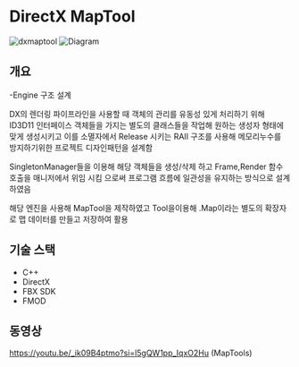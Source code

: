 # DirectX MapTool
![dxmaptool](https://github.com/ckdlscjs/ToolEngine/assets/41976800/c3ec8ead-7709-4e6d-b816-2f125729f9e4)
![Diagram](https://github.com/ckdlscjs/ToolEngine/assets/41976800/16cb3c01-d431-40b3-b058-67a9cc3f43b5)
## 개요
-Engine 구조 설계

DX의 렌더링 파이프라인을 사용할 때 객체의 관리를 유동성 있게 처리하기 위해 ID3D11 인터페이스 객체들을 가지는
별도의 클래스들을 작업해 원하는 생성자 형태에 맞게 생성시키고 이를 소멸자에서 Release 시키는 RAII 구조를 사용해
메모리누수를 방지하기위한 프로젝트 디자인패턴을 설계함

SingletonManager들을 이용해 해당 객체들을 생성/삭제 하고 Frame,Render 함수 호출을 매니저에서 위임 시킴 으로써 프로그램 흐름에 일관성을 유지하는 방식으로 설계하였음

해당 엔진을 사용해 MapTool을 제작하였고 Tool을이용해
.Map이라는 별도의 확장자로 맵 데이터를 만들고 저장하여 활용
## 기술 스택
- C++
- DirectX
- FBX SDK
- FMOD

## 동영상
https://youtu.be/_ik09B4ptmo?si=l5gQW1pp_IqxO2Hu (MapTools)

